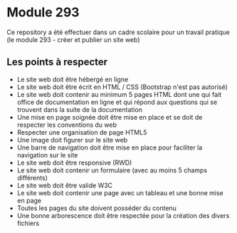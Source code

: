 # Module 293

Ce repository a été effectuer dans un cadre scolaire pour un travail pratique (le module 293 - créer et publier un site
web)

## Les points à respecter

- Le site web doit être hébergé en ligne
- Le site web doit être écrit en HTML / CSS (Bootstrap n'est pas autorisé)
- Le site web doit contenir au minimum 5 pages HTML dont une qui fait office de documentation en ligne et qui répond aux
  questions qui se trouvent dans la suite de la documentation
- Une mise en page soignée doit être mise en place et se doit de respecter les conventions du web
- Respecter une organisation de page HTML5
- Une image doit figurer sur le site web
- Une barre de navigation doit être mise en place pour faciliter la navigation sur le site
- Le site web doit être responsive (RWD)
- Le site web doit contenir un formulaire (avec au moins 5 champs différents)
- Le site web doit être valide W3C
- Le site web doit contenir une page avec un tableau et une bonne mise en page
- Toutes les pages du site doivent posséder du contenu
- Une bonne arborescence doit être respectée pour la création des divers fichiers
